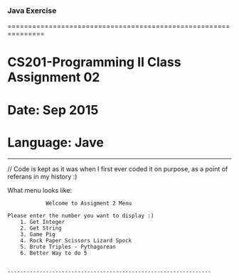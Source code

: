 ### Java Exercise 
===============================================================
# CS201-Programming II Class Assignment 02 
# Date: Sep 2015
# Language: Jave
----------------------------------------------------------------
// Code is kept as it was when I first ever coded it on purpose, 
as a point of referans in my history :)

What menu looks like:
```
            Welcome to Assigment 2 Menu
            
Please enter the number you want to display :)  
    1. Get Integer
    2. Get String
    3. Game Pig
    4. Rock Paper Scissors Lizard Spock 
    5. Brute Triples - Pythagorean
    6. Better Way to do 5 
    
   
----------------------------------------------------------------
